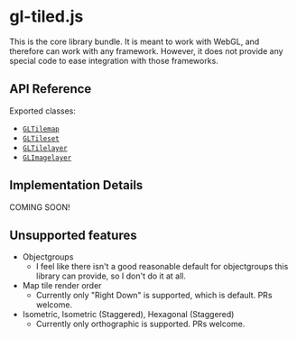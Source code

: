 # gl-tiled.js

This is the core library bundle. It is meant to work with WebGL, and therefore can work with any
framework. However, it does not provide any special code to ease integration with those frameworks.

## API Reference

Exported classes:

- [`GLTilemap`](https://englercj.github.io/gl-tiled/classes/_src_gltilemap_.gltilemap.html)
- [`GLTileset`](https://englercj.github.io/gl-tiled/classes/_src_gltileset_.gltileset.html)
- [`GLTilelayer`](https://englercj.github.io/gl-tiled/classes/_src_gltilelayer_.gltilelayer.html)
- [`GLImagelayer`](https://englercj.github.io/gl-tiled/classes/_src_glimagelayer_.glimagelayer.html)

## Implementation Details

COMING SOON!

## Unsupported features

- Objectgroups
    * I feel like there isn't a good reasonable default for objectgroups this library can provide, so I don't do it at all.
- Map tile render order
    * Currently only "Right Down" is supported, which is default. PRs welcome.
- Isometric, Isometric (Staggered), Hexagonal (Staggered)
    * Currently only orthographic is supported. PRs welcome.
